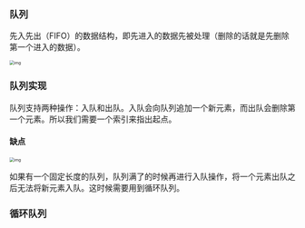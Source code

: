 <!--
 * @Author: your name
 * @Date: 2021-11-17 10:02:23
 * @LastEditTime: 2021-12-22 16:21:33
 * @LastEditors: Please set LastEditors
 * @Description: 打开koroFileHeader查看配置 进行设置: https://github.com/OBKoro1/koro1FileHeader/wiki/%E9%85%8D%E7%BD%AE
 * @FilePath: /stars-doc/docs/algorithm/queue.md
-->
### 队列

先入先出（FIFO）的数据结构，即先进入的数据先被处理（删除的话就是先删除第一个进入的数据）。

<img src="https://aliyun-lc-upload.oss-cn-hangzhou.aliyuncs.com/aliyun-lc-upload/uploads/2018/08/14/screen-shot-2018-05-03-at-151021.png" alt="img" style="zoom:50%;" />

### 队列实现

队列支持两种操作：入队和出队。入队会向队列追加一个新元素，而出队会删除第一个元素。所以我们需要一个索引来指出起点。

#### 缺点

<img src="https://aliyun-lc-upload.oss-cn-hangzhou.aliyuncs.com/aliyun-lc-upload/uploads/2018/07/21/screen-shot-2018-07-21-at-153713.png" alt="img" style="zoom:50%;" />

如果有一个固定长度的队列，队列满了的时候再进行入队操作，将一个元素出队之后无法将新元素入队。这时候需要用到循环队列。

### 循环队列

